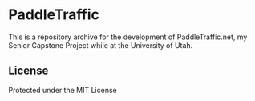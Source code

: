 # PaddleTraffic

This is a repository archive for the development of PaddleTraffic.net, my Senior Capstone Project while at the University of Utah.

## License
Protected under the MIT License
